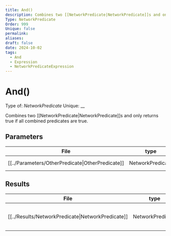 ```yaml
---
title: And()
description: Combines two [[NetworkPredicate|NetworkPredicate]]s and only returns true if all combined predicates are true.
Type: NetworkPredicate
Order: 999
Unique: false
permalink: 
aliases: 
draft: false
date: 2024-10-02
tags:
  - And
  - Expression
  - NetworkPredicateExpression
---
```

# And()

Type of: _NetworkPredicate_
Unique: __

Combines two [[NetworkPredicate|NetworkPredicate]]s and only returns true if all combined predicates are true.


## Parameters
| File                                                                 | type             | mand  | description                                                                                |
| -------------------------------------------------------------------- | ---------------- | ----- | ------------------------------------------------------------------------------------------ |
| [[../Parameters/OtherPredicate\|OtherPredicate]] | NetworkPredicate | false | Another [[NetworkPredicate|NetworkPredicate]] that is to be combined with the one that receives the method. |


## Results
| File                                                                  | type             | unique | description                                             |
| --------------------------------------------------------------------- | ---------------- | ------ | ------------------------------------------------------- |
| [[../Results/NetworkPredicate\|NetworkPredicate]] | NetworkPredicate | false  | A predicate that can be used to filter [[Connections|Connections]]. |


